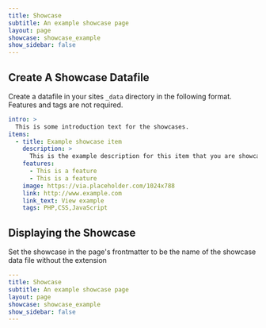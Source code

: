 ```yaml
---
title: Showcase
subtitle: An example showcase page
layout: page
showcase: showcase_example
show_sidebar: false
---
```


## Create A Showcase Datafile

Create a datafile in your sites `_data` directory in the following format. Features and tags are not required.

```yaml
intro: >
  This is some introduction text for the showcases.
items:
  - title: Example showcase item
    description: >
      This is the example description for this item that you are showcasing and has a background image, title, description, tags and a link.
    features:
      - This is a feature
      - This is a feature
    image: https://via.placeholder.com/1024x788
    link: http://www.example.com
    link_text: View example
    tags: PHP,CSS,JavaScript
```

## Displaying the Showcase

Set the showcase in the page's frontmatter to be the name of the showcase data file without the extension

```yaml
---
title: Showcase
subtitle: An example showcase page
layout: page
showcase: showcase_example
show_sidebar: false
---
```



